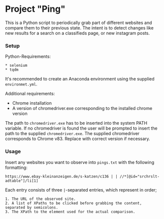 # Project "Ping"

This is a Python script to periodically grab part of different websites and compare them to their previous state.
The intent is to detect changes like new results for a search on a classifieds page, or new instagram posts.

### Setup
Python-Requirements:

    * selenium
    * tqdm

It's recommended to create an Anaconda environment using the supplied `environmet.yml`.

Additional requirements:
 * Chrome installation
 * A version of chromedriver.exe corresponding to the installed chrome version
 
The path to `chromedriver.exe` has to be inserted into the system PATH variable. 
If no chromedriver is found the user will be prompted to insert the path to the supplied `chromedriver.exe`.
The supplied chromedriver corresponds to Chrome v83. Replace with correct version if necessary.  

### Usage

Insert any websites you want to observe into `pings.txt` with the following formatting:
~~~
https://www.ebay-kleinanzeigen.de/s-katzen/c136 | | //*[@id="srchrslt-adtable"]/li[1]
~~~
Each entry consists of three `|`-separated entries, which represent in order; 
    
    1. The URL of the observed site.
    2. A list of XPaths to be clicked before grabbing the content, separated by semicolons.
    3. The XPath to the element used for the actual comparison.
    
 